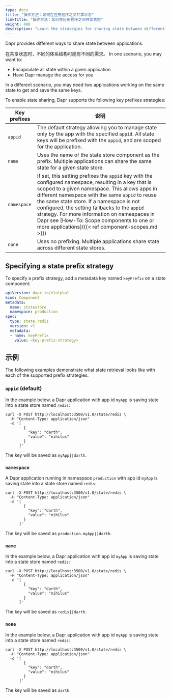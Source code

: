 ```yaml
---
type: docs
title: "操作方法：如何在应用程序之间共享状态"
linkTitle: "操作方法：如何在应用程序之间共享状态"
weight: 400
description: "Learn the strategies for sharing state between different applications"
---
```


Dapr provides different ways to share state between applications.

在共享状态时，不同的体系结构可能有不同的需求。 In one scenario, you may want to:

- Encapsulate all state within a given application
- Have Dapr manage the access for you

In a different scenario, you may need two applications working on the same state to get and save the same keys.

To enable state sharing, Dapr supports the following key prefixes strategies:

| Key prefixes | 说明                                                                                                                                                                                                                                                                                                                                                                                                                                                        |
| ------------ | --------------------------------------------------------------------------------------------------------------------------------------------------------------------------------------------------------------------------------------------------------------------------------------------------------------------------------------------------------------------------------------------------------------------------------------------------------- |
| `appid`      | The default strategy allowing you to manage state only by the app with the specified `appid`. All state keys will be prefixed with the `appid`, and are scoped for the application.                                                                                                                                                                                                                                                                       |
| `name`       | Uses the name of the state store component as the prefix. Multiple applications can share the same state for a given state store.                                                                                                                                                                                                                                                                                                                         |
| `namespace`  | If set, this setting prefixes the `appid` key with the configured namespace, resulting in a key that is scoped to a given namespace. This allows apps in different namespace with the same `appid` to reuse the same state store. If a namespace is not configured, the setting fallbacks to the `appid` strategy. For more information on namespaces in Dapr see [How-To: Scope components to one or more applications]({{< ref component-scopes.md >}}) |
| `none`       | Uses no prefixing. Multiple applications share state across different state stores.                                                                                                                                                                                                                                                                                                                                                                       |

## Specifying a state prefix strategy

To specify a prefix strategy, add a metadata key named `keyPrefix` on a state component:

```yaml
apiVersion: dapr.io/v1alpha1
kind: Component
metadata:
  name: statestore
  namespace: production
spec:
  type: state.redis
  version: v1
  metadata:
  - name: keyPrefix
    value: <key-prefix-strategy>
```

## 示例

The following examples demonstrate what state retrieval looks like with each of the supported prefix strategies.

### `appid` (default)

In the example below, a Dapr application with app id `myApp` is saving state into a state store named `redis`:

```shell
curl -X POST http://localhost:3500/v1.0/state/redis \
  -H "Content-Type: application/json"
  -d '[
        {
          "key": "darth",
          "value": "nihilus"
        }
      ]'
```

The key will be saved as `myApp||darth`.

### `namespace`

A Dapr application running in namespace `production` with app id `myApp` is saving state into a state store named `redis`:

```shell
curl -X POST http://localhost:3500/v1.0/state/redis \
  -H "Content-Type: application/json"
  -d '[
        {
          "key": "darth",
          "value": "nihilus"
        }
      ]'
```

The key will be saved as `production.myApp||darth`.

### `name`

In the example below, a Dapr application with app id `myApp` is saving state into a state store named `redis`:

```shell
curl -X POST http://localhost:3500/v1.0/state/redis \
  -H "Content-Type: application/json"
  -d '[
        {
          "key": "darth",
          "value": "nihilus"
        }
      ]'
```

The key will be saved as `redis||darth`.

### `none`

In the example below, a Dapr application with app id `myApp` is saving state into a state store named `redis`:

```shell
curl -X POST http://localhost:3500/v1.0/state/redis \
  -H "Content-Type: application/json"
  -d '[
        {
          "key": "darth",
          "value": "nihilus"
        }
      ]'
```

The key will be saved as `darth`.